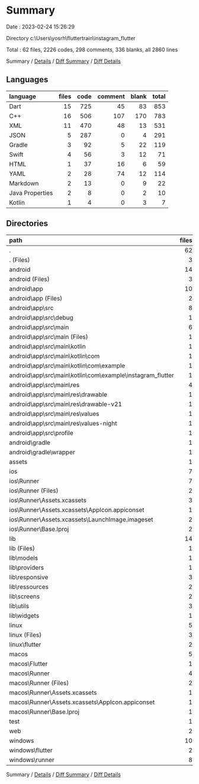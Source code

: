 # Summary

Date : 2023-02-24 15:26:29

Directory c:\\Users\\yosrh\\fluttertrain\\instagram_flutter

Total : 62 files,  2226 codes, 298 comments, 336 blanks, all 2860 lines

Summary / [Details](details.md) / [Diff Summary](diff.md) / [Diff Details](diff-details.md)

## Languages
| language | files | code | comment | blank | total |
| :--- | ---: | ---: | ---: | ---: | ---: |
| Dart | 15 | 725 | 45 | 83 | 853 |
| C++ | 16 | 506 | 107 | 170 | 783 |
| XML | 11 | 470 | 48 | 13 | 531 |
| JSON | 5 | 287 | 0 | 4 | 291 |
| Gradle | 3 | 92 | 5 | 22 | 119 |
| Swift | 4 | 56 | 3 | 12 | 71 |
| HTML | 1 | 37 | 16 | 6 | 59 |
| YAML | 2 | 28 | 74 | 12 | 114 |
| Markdown | 2 | 13 | 0 | 9 | 22 |
| Java Properties | 2 | 8 | 0 | 2 | 10 |
| Kotlin | 1 | 4 | 0 | 3 | 7 |

## Directories
| path | files | code | comment | blank | total |
| :--- | ---: | ---: | ---: | ---: | ---: |
| . | 62 | 2,226 | 298 | 336 | 2,860 |
| . (Files) | 3 | 38 | 74 | 19 | 131 |
| android | 14 | 205 | 51 | 36 | 292 |
| android (Files) | 3 | 39 | 0 | 10 | 49 |
| android\\app | 10 | 161 | 51 | 25 | 237 |
| android\\app (Files) | 2 | 95 | 5 | 13 | 113 |
| android\\app\\src | 8 | 66 | 46 | 12 | 124 |
| android\\app\\src\\debug | 1 | 4 | 4 | 1 | 9 |
| android\\app\\src\\main | 6 | 58 | 38 | 10 | 106 |
| android\\app\\src\\main (Files) | 1 | 28 | 6 | 1 | 35 |
| android\\app\\src\\main\\kotlin | 1 | 4 | 0 | 3 | 7 |
| android\\app\\src\\main\\kotlin\\com | 1 | 4 | 0 | 3 | 7 |
| android\\app\\src\\main\\kotlin\\com\\example | 1 | 4 | 0 | 3 | 7 |
| android\\app\\src\\main\\kotlin\\com\\example\\instagram_flutter | 1 | 4 | 0 | 3 | 7 |
| android\\app\\src\\main\\res | 4 | 26 | 32 | 6 | 64 |
| android\\app\\src\\main\\res\\drawable | 1 | 4 | 7 | 2 | 13 |
| android\\app\\src\\main\\res\\drawable-v21 | 1 | 4 | 7 | 2 | 13 |
| android\\app\\src\\main\\res\\values | 1 | 9 | 9 | 1 | 19 |
| android\\app\\src\\main\\res\\values-night | 1 | 9 | 9 | 1 | 19 |
| android\\app\\src\\profile | 1 | 4 | 4 | 1 | 9 |
| android\\gradle | 1 | 5 | 0 | 1 | 6 |
| android\\gradle\\wrapper | 1 | 5 | 0 | 1 | 6 |
| assets | 1 | 4 | 0 | 1 | 5 |
| ios | 7 | 222 | 2 | 9 | 233 |
| ios\\Runner | 7 | 222 | 2 | 9 | 233 |
| ios\\Runner (Files) | 2 | 13 | 0 | 3 | 16 |
| ios\\Runner\\Assets.xcassets | 3 | 148 | 0 | 4 | 152 |
| ios\\Runner\\Assets.xcassets\\AppIcon.appiconset | 1 | 122 | 0 | 1 | 123 |
| ios\\Runner\\Assets.xcassets\\LaunchImage.imageset | 2 | 26 | 0 | 3 | 29 |
| ios\\Runner\\Base.lproj | 2 | 61 | 2 | 2 | 65 |
| lib | 14 | 711 | 35 | 76 | 822 |
| lib (Files) | 1 | 74 | 5 | 5 | 84 |
| lib\\models | 1 | 40 | 0 | 6 | 46 |
| lib\\providers | 1 | 13 | 0 | 3 | 16 |
| lib\\responsive | 3 | 88 | 0 | 12 | 100 |
| lib\\ressources | 2 | 89 | 14 | 17 | 120 |
| lib\\screens | 2 | 349 | 16 | 22 | 387 |
| lib\\utils | 3 | 26 | 0 | 7 | 33 |
| lib\\widgets | 1 | 32 | 0 | 4 | 36 |
| linux | 5 | 98 | 27 | 38 | 163 |
| linux (Files) | 3 | 86 | 18 | 27 | 131 |
| linux\\flutter | 2 | 12 | 9 | 11 | 32 |
| macos | 5 | 455 | 3 | 12 | 470 |
| macos\\Flutter | 1 | 24 | 3 | 4 | 31 |
| macos\\Runner | 4 | 431 | 0 | 8 | 439 |
| macos\\Runner (Files) | 2 | 20 | 0 | 6 | 26 |
| macos\\Runner\\Assets.xcassets | 1 | 68 | 0 | 1 | 69 |
| macos\\Runner\\Assets.xcassets\\AppIcon.appiconset | 1 | 68 | 0 | 1 | 69 |
| macos\\Runner\\Base.lproj | 1 | 343 | 0 | 1 | 344 |
| test | 1 | 14 | 10 | 7 | 31 |
| web | 2 | 72 | 16 | 7 | 95 |
| windows | 10 | 407 | 80 | 131 | 618 |
| windows\\flutter | 2 | 11 | 9 | 11 | 31 |
| windows\\runner | 8 | 396 | 71 | 120 | 587 |

Summary / [Details](details.md) / [Diff Summary](diff.md) / [Diff Details](diff-details.md)